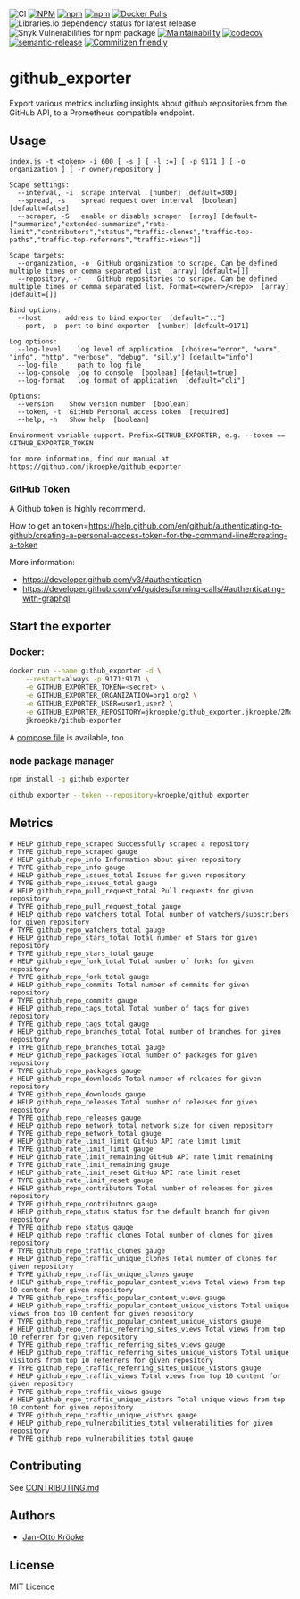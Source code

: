 ![CI](https://github.com/jkroepke/github_exporter/workflows/CI/badge.svg)
[![NPM](https://img.shields.io/npm/l/github_exporter)](https://www.npmjs.com/package/github_exporter)
[![npm](https://img.shields.io/npm/v/github_exporter)](https://www.npmjs.com/package/github_exporter)
[![npm](https://img.shields.io/npm/dm/github_exporter)](https://www.npmjs.com/package/github_exporter)
[![Docker Pulls](https://img.shields.io/docker/pulls/jkroepke/github_exporter)](https://hub.docker.com/r/jkroepke/github_exporter)
![Libraries.io dependency status for latest release](https://img.shields.io/librariesio/release/npm/github_exporter)
![Snyk Vulnerabilities for npm package](https://img.shields.io/snyk/vulnerabilities/npm/github_exporter)
[![Maintainability](https://api.codeclimate.com/v1/badges/c0b5bc1d4725a1b6bd8c/maintainability)](https://codeclimate.com/github/jkroepke/github_exporter/maintainability)
[![codecov](https://codecov.io/gh/jkroepke/github_exporter/branch/master/graph/badge.svg)](https://codecov.io/gh/jkroepke/github_exporter)
[![semantic-release](https://img.shields.io/badge/%20%20%F0%9F%93%A6%F0%9F%9A%80-semantic--release-e10079.svg)](https://github.com/semantic-release/semantic-release)
[![Commitizen friendly](https://img.shields.io/badge/commitizen-friendly-brightgreen.svg)](http://commitizen.github.io/cz-cli/)


# github_exporter
Export various metrics including insights about github repositories from the GitHub API,
to a Prometheus compatible endpoint.


## Usage

```
index.js -t <token> -i 600 [ -s ] [ -l :=] [ -p 9171 ] [ -o organization ] [ -r owner/repository ]

Scape settings:
  --interval, -i  scrape interval  [number] [default=300]
  --spread, -s    spread request over interval  [boolean] [default=false]
  --scraper, -S   enable or disable scraper  [array] [default=["summarize","extended-summarize","rate-limit","contributors","status","traffic-clones","traffic-top-paths","traffic-top-referrers","traffic-views"]]

Scape targets:
  --organization, -o  GitHub organization to scrape. Can be defined multiple times or comma separated list  [array] [default=[]]
  --repository, -r    GitHub repositories to scrape. Can be defined multiple times or comma separated list. Format=<owner>/<repo>  [array] [default=[]]

Bind options:
  --host      address to bind exporter  [default="::"]
  --port, -p  port to bind exporter  [number] [default=9171]

Log options:
  --log-level    log level of application  [choices="error", "warn", "info", "http", "verbose", "debug", "silly"] [default="info"]
  --log-file     path to log file
  --log-console  log to console  [boolean] [default=true]
  --log-format   log format of application  [default="cli"]

Options:
  --version    Show version number  [boolean]
  --token, -t  GitHub Personal access token  [required]
  --help, -h   Show help  [boolean]

Environment variable support. Prefix=GITHUB_EXPORTER, e.g. --token == GITHUB_EXPORTER_TOKEN

for more information, find our manual at https://github.com/jkroepke/github_exporter
```
### GitHub Token

A Github token is highly recommend.

How to get an token=https://help.github.com/en/github/authenticating-to-github/creating-a-personal-access-token-for-the-command-line#creating-a-token

More information:
- https://developer.github.com/v3/#authentication
- https://developer.github.com/v4/guides/forming-calls/#authenticating-with-graphql

## Start the exporter

### Docker:

```bash
docker run --name github_exporter -d \
    --restart=always -p 9171:9171 \
    -e GITHUB_EXPORTER_TOKEN=<secret> \
    -e GITHUB_EXPORTER_ORGANIZATION=org1,org2 \
    -e GITHUB_EXPORTER_USER=user1,user2 \
    -e GITHUB_EXPORTER_REPOSITORY=jkroepke/github_exporter,jkroepke/2Moons \
    jkroepke/github-exporter
```

A [compose file](./docker-compose.yml) is available, too.

### node package manager
```bash
npm install -g github_exporter

github_exporter --token --repository=kroepke/github_exporter
```

## Metrics

```
# HELP github_repo_scraped Successfully scraped a repository
# TYPE github_repo_scraped gauge
# HELP github_repo_info Information about given repository
# TYPE github_repo_info gauge
# HELP github_repo_issues_total Issues for given repository
# TYPE github_repo_issues_total gauge
# HELP github_repo_pull_request_total Pull requests for given repository
# TYPE github_repo_pull_request_total gauge
# HELP github_repo_watchers_total Total number of watchers/subscribers for given repository
# TYPE github_repo_watchers_total gauge
# HELP github_repo_stars_total Total number of Stars for given repository
# TYPE github_repo_stars_total gauge
# HELP github_repo_fork_total Total number of forks for given repository
# TYPE github_repo_fork_total gauge
# HELP github_repo_commits Total number of commits for given repository
# TYPE github_repo_commits gauge
# HELP github_repo_tags_total Total number of tags for given repository
# TYPE github_repo_tags_total gauge
# HELP github_repo_branches_total Total number of branches for given repository
# TYPE github_repo_branches_total gauge
# HELP github_repo_packages Total number of packages for given repository
# TYPE github_repo_packages gauge
# HELP github_repo_downloads Total number of releases for given repository
# TYPE github_repo_downloads gauge
# HELP github_repo_releases Total number of releases for given repository
# TYPE github_repo_releases gauge
# HELP github_repo_network_total network size for given repository
# TYPE github_repo_network_total gauge
# HELP github_rate_limit_limit GitHub API rate limit limit
# TYPE github_rate_limit_limit gauge
# HELP github_rate_limit_remaining GitHub API rate limit remaining
# TYPE github_rate_limit_remaining gauge
# HELP github_rate_limit_reset GitHub API rate limit reset
# TYPE github_rate_limit_reset gauge
# HELP github_repo_contributors Total number of releases for given repository
# TYPE github_repo_contributors gauge
# HELP github_repo_status status for the default branch for given repository
# TYPE github_repo_status gauge
# HELP github_repo_traffic_clones Total number of clones for given repository
# TYPE github_repo_traffic_clones gauge
# HELP github_repo_traffic_unique_clones Total number of clones for given repository
# TYPE github_repo_traffic_unique_clones gauge
# HELP github_repo_traffic_popular_content_views Total views from top 10 content for given repository
# TYPE github_repo_traffic_popular_content_views gauge
# HELP github_repo_traffic_popular_content_unique_vistors Total unique views from top 10 content for given repository
# TYPE github_repo_traffic_popular_content_unique_vistors gauge
# HELP github_repo_traffic_referring_sites_views Total views from top 10 referrer for given repository
# TYPE github_repo_traffic_referring_sites_views gauge
# HELP github_repo_traffic_referring_sites_unique_vistors Total unique visitors from top 10 referrers for given repository
# TYPE github_repo_traffic_referring_sites_unique_vistors gauge
# HELP github_repo_traffic_views Total views from top 10 content for given repository
# TYPE github_repo_traffic_views gauge
# HELP github_repo_traffic_unique_vistors Total unique views from top 10 content for given repository
# TYPE github_repo_traffic_unique_vistors gauge
# HELP github_repo_vulnerabilities_total vulnerabilities for given repository
# TYPE github_repo_vulnerabilities_total gauge
```

## Contributing
See [CONTRIBUTING.md](./CONTRIBUTING.md)

## Authors
* [Jan-Otto Kröpke](https://github.com/jkroepke)

## License

MIT Licence
